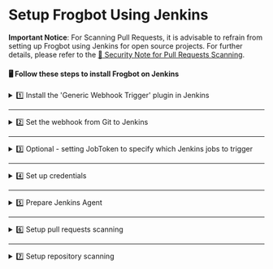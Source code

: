 # Setup Frogbot Using Jenkins

**Important Notice**: For Scanning Pull Requests, it is advisable to refrain from setting up Frogbot using Jenkins for open source projects. For further details, please refer to the [👮 Security Note for Pull Requests Scanning](scan-pull-requests.md#security-note-for-pull-requests-scanning).

#### 🖥️ Follow these steps to install Frogbot on Jenkins

<details>

<summary>1️⃣ Install the 'Generic Webhook Trigger' plugin in Jenkins</summary>

* From your Jenkins dashboard navigate to **Manage Jenkins** | **Manage Plugins** and then select the **Available** tab.
* Use the search bar to find the **Generic Webhook Trigger** plugin and install it. [Read more about the plugin](https://plugins.jenkins.io/generic-webhook-trigger/).

</details>

***

<details>

<summary>2️⃣ Set the webhook from Git to Jenkins</summary>

**Bitbucket Server**

*   Go to repository settings, select Webhooks, and create a new webhook.

    ![](../.gitbook/assets/bitbucket-webhook-setup.png)
*   Set the webhook URL using the following pattern - `https://[your-jenkins-domain]/generic-webhook-trigger/invoke`

    ![](../.gitbook/assets/bitbucketserver-create-webhook.png)

**GitHub**

*   Go to repository settings and create a new webhook:

    ![](../.gitbook/assets/github-new-webhook.png)
*   Set the webhook URL using the following pattern - `https://[your-jenkins-domain]/generic-webhook-trigger/invoke`

    ![](<../.gitbook/assets/github-webhook-setup (1).png>)

**Azure Repos**

* The webhook URL pattern is `https://[your-jenkins-domain]/generic-webhook-trigger/invoke`
* Use [this](https://learn.microsoft.com/en-us/azure/devops/service-hooks/services/jenkins?view=azure-devops) article to setup the webhook.

**GitLab**

* Go to your **Project Settings** and select **Webhooks**.
* Set the webhook URL using the following pattern - `https://[your-jenkins-domain]/generic-webhook-trigger/invoke`
*   Enable the **Merge request events** option.

    ![](../.gitbook/assets/gitlab-webhook.png)

</details>

***

<details>

<summary>3️⃣ Optional - setting JobToken to specify which Jenkins jobs to trigger</summary>

* In certain scenarios, the 'Generic Webhook Trigger' plugin might already be activated in other Jenkins jobs, and you may wish to prevent those jobs from being triggered by the Git Webhook you've configured for Frogbot. This can be accomplished by generating a dedicated API token for Frogbot within your Git Provider and then incorporating this token into the Webhook URL. The Webhook URL will then adhere to the following format - `https://[your-jenkins-domain]/generic-webhook-trigger/invoke?token=[your token]`. For further information on triggering only specific jobs in Jenkins, please refer to the [official documentation](https://plugins.jenkins.io/generic-webhook-trigger/#plugin-content-trigger-only-specific-job).

</details>

***

<details>

<summary>4️⃣ Set up credentials</summary>

* Configure the Git and JFrog connection parameters by utilizing the [Jenkins credentials](https://www.jenkins.io/doc/book/using/using-credentials/) feature, specifying them as **Secret Text**:

<!---->

* **JF\_URL**: This should be your JFrog Platform URL (e.g., "https://acme.jfrog.io").
* **JF\_ACCESS\_TOKEN** or **JF\_USER** & **JF\_PASSWORD**: Provide your JFrog Platform credentials.
* **JF\_GIT\_TOKEN**: A Git access token with both read and write permissions.

</details>

***

<details>

<summary>5️⃣ Prepare Jenkins Agent</summary>

* Ensure that the Jenkins agent has the necessary package managers installed. For example, if the project utilizes npm, it is crucial to have the npm client installed on the agent.

</details>

***

<details>

<summary>6️⃣ Setup pull requests scanning</summary>

*   Create a new Pipeline Job in Jenkins.

    ![](../.gitbook/assets/new-jenkins-pipelines-job.png)
*   Enable the ‘Generic Webhook Trigger’ in the job

    ![](../.gitbook/assets/jenkins-build-trigger.png)
*   Use the following template to create the pipeline script for the job

    ```groovy
    pipeline {

        agent any // Use your agent here with installed package manager (npm,go,python etc..)

        triggers {
            GenericTrigger(
                    genericVariables: [
                            // GitHub
                            //[key: 'JF_GIT_REPO', value: '$.repository.name'],
                            //[key: 'JF_GIT_PULL_REQUEST_ID', value: '$.number'],
                            //[key: 'JF_GIT_OWNER', value: '$.pull_request.user.login'],
                            //[key: 'TRIGGER_KEY', value: '$.action'],

                            // Bitbucket Server
                            //[key: 'JF_GIT_REPO', value: '$.pullRequest.fromRef.repository.slug'],
                            //[key: 'JF_GIT_PULL_REQUEST_ID', value: '$.pullRequest.id'],
                            //[key: 'JF_GIT_OWNER', value: '$.pullRequest.fromRef.repository.project.key'],
                            //[key: 'TRIGGER_KEY', value: '$.eventKey'],

                            // GitLab
                            //[key: 'JF_GIT_REPO', value: '$.project.name'],
                            //[key: 'JF_GIT_PULL_REQUEST_ID', value: '$.pullRequestId'],
                            //[key: 'JF_GIT_OWNER', value: '$.user.username'],
                            //[key: 'TRIGGER_KEY', value: '$.event_type'],

                            // Azure Repos
                            //[key: 'JF_GIT_REPO', value: '$.resource.repository.name'],
                            //[key: 'JF_GIT_PULL_REQUEST_ID', value: '$.object_attributes.iid'],
                            //[key: 'JF_GIT_OWNER', value: '$.resource.repository.project.name'],
                            //[key: 'TRIGGER_KEY', value: '$.eventType'],
                    ],
                    causeString: 'Pull Request Trigger',
                    printContributedVariables: false,
                    // Use the token parameter to have different tokens for different jobs.
                    // Using only the token means only jobs with that exact token will be visible for that request
                    // This token will be sent as a query param from the webhook
                    // Example: https://jenkinsUrl/generic-webhook-trigger/invoke?token=MyJobToken
                    token: 'MyJobToken'
            )
        }

        environment {
            // [Mandatory]
            // Name of the git provider, one of the following: [bitbucketServer,github,gitlab,azureRepos]
            JF_GIT_PROVIDER = "CHOOSE_ONE_OF_THE_FOLLOWING"
            // [Mandatory]
            // JFrog platform URL (This functionality requires version 3.29.0 or above of Xray)
            JF_URL = credentials("JF_URL")

            // [Mandatory if JF_USER and JF_PASSWORD are not provided]
            // JFrog access token with 'read' permissions for Xray
            JF_ACCESS_TOKEN = credentials("JF_ACCESS_TOKEN")

            // [Mandatory]
            // GitHub enterprise server access token with the following permissions:
            // Read and Write access to code, pull requests, security events, and workflows
            JF_GIT_TOKEN = credentials("JF_GIT_TOKEN")

            // [Mandatory for on-premise]
            // API endpoint to VCS provider REST API
            // JF_GIT_API_ENDPOINT= ""

            // [Optional]
            // If the machine that runs Frogbot has no access to the internet, set the name of a remote repository
            // in Artifactory, which proxies https://releases.jfrog.io
            // The 'frogbot' executable and other tools it needs will be downloaded through this repository.
            // JF_RELEASES_REPO= ""

            // [Optional]
            // Configure the SMTP server to enable Frogbot to send emails with detected secrets in pull request scans.
            // SMTP server URL including should the relevant port: (Example: smtp.server.com:8080)
            // JF_SMTP_SERVER= ""

            // [Mandatory if JF_SMTP_SERVER is set]
            // The username required for authenticating with the SMTP server.
            // JF_SMTP_USER= ""

            // [Mandatory if JF_SMTP_SERVER is set]
            // The password associated with the username required for authentication with the SMTP server.
            // JF_SMTP_PASSWORD= ""

            // [Optional]
            // Avoid adding extra info to pull request comments. that isn't related to the scan findings.
            // JF_AVOID_EXTRA_MESSAGES= "TRUE"

            ///////////////////////////////////////////////////////////////////////////
            //   If your project uses a 'frogbot-config.yml' file, you should define //
            //   the following variables inside the file, instead of here.           //
            ///////////////////////////////////////////////////////////////////////////

            // [Mandatory if the two conditions below are met]
            // 1. The project uses yarn 2, NuGet or .NET to download its dependencies
            // 2. The `installCommand` variable isn't set in your frogbot-config.yml file.
            //
            // The command that installs the project dependencies (e.g "nuget restore")
            // JF_INSTALL_DEPS_CMD= ""

            // [Optional, default: "."]
            // Relative path to the root of the project in the Git repository
            // JF_WORKING_DIR= path/to/project/dir

            // [Default: "*.git*;*node_modules*;*target*;*venv*;*test*"]
            // List of exclusion patterns (utilizing wildcards) for excluding paths in the source code of the Git repository during SCA scans.
            // JF_PATH_EXCLUSIONS= "*.git*;*node_modules*;*target*;*venv*;*test*"

            // [Optional]
            // Xray Watches. Learn more about them here: https://www.jfrog.com/confluence/display/JFROG/Configuring+Xray+Watches
            // JF_WATCHES= <watch-1>,<watch-2>...<watch-n>

            // [Optional]
            // JFrog project. Learn more about it here: https://www.jfrog.com/confluence/display/JFROG/Projects
            // JF_PROJECT= <project-key>

            // [Optional, default: "FALSE"]
            // Displays all existing vulnerabilities, including the ones that were added by the pull request.
            // JF_INCLUDE_ALL_VULNERABILITIES= "TRUE"

            // [Optional, default: "FALSE"]
            // When adding new comments on pull requests, keep old comments that were added by previous scans.
            // JF_AVOID_PREVIOUS_PR_COMMENTS_DELETION= "TRUE"

            // [Optional, default: "TRUE"]
            // Fails the Frogbot task if any security issue is found.
            // JF_FAIL= "FALSE"

            // [Optional, default: "TRUE"]
            // Relative path to a Pip requirements.txt file. If not set, the Python project's dependencies are determined and scanned using the project setup.py file.
            // JF_REQUIREMENTS_FILE= ""

            // [Optional, Default: "TRUE"]
            // Use Gradle wrapper.
            // JF_USE_WRAPPER= "FALSE"

            // [Optional]
            // Frogbot will download the project dependencies if they're not cached locally. To download the
            // dependencies from a virtual repository in JFrog Artifactory set the name of the repository. There's no
            // need to set this value, if it is set in the frogbot-config.yml file.
            // JF_DEPS_REPO= ""

            // [Optional]
            // Template for the branch name generated by Frogbot when creating pull requests with fixes.
            // The template must include {BRANCH_NAME_HASH}, to ensure that the generated branch name is unique.
            // The template can optionally include the {IMPACTED_PACKAGE} and {FIX_VERSION} variables.
            // JF_BRANCH_NAME_TEMPLATE= "frogbot-{IMPACTED_PACKAGE}-{BRANCH_NAME_HASH}"

            // [Optional]
            // Template for the commit message generated by Frogbot when creating pull requests with fixes
            // The template can optionally include the {IMPACTED_PACKAGE} and {FIX_VERSION} variables.
            // JF_COMMIT_MESSAGE_TEMPLATE= "Upgrade {IMPACTED_PACKAGE} to {FIX_VERSION}"

            // [Optional]
            // Template for the pull request title generated by Frogbot when creating pull requests with fixes.
            // The template can optionally include the {IMPACTED_PACKAGE} and {FIX_VERSION} variables.
            // JF_PULL_REQUEST_TITLE_TEMPLATE= "[🐸 Frogbot] Upgrade {IMPACTED_PACKAGE} to to {FIX_VERSION}"

            // [Optional, Default: "FALSE"]
            // If TRUE, Frogbot creates a single pull request with all the fixes.
            // If FALSE, Frogbot creates a separate pull request for each fix.
            // JF_GIT_AGGREGATE_FIXES= "FALSE"

            // [Optional, Default: "FALSE"]
            // Handle vulnerabilities with fix versions only
            // JF_FIXABLE_ONLY= "TRUE"

            // [Optional]
            // Set the minimum severity for vulnerabilities that should be fixed and commented on in pull requests
            // The following values are accepted: Low, Medium, High or Critical
            // JF_MIN_SEVERITY= ""

            // [Optional, Default: eco-system+frogbot@jfrog.com]
            // Set the email of the commit author
            // JF_GIT_EMAIL_AUTHOR= ""

            // [Optional]
            // List of comma separated email addresses to receive email notifications about secrets
            // detected during pull request scanning. The notification is also sent to the email set
            // in the committer git profile regardless of whether this variable is set or not.
            // JF_EMAIL_RECEIVERS= ""

            // [Optional]
            // Add a title to pull request comments generated by Frogbot.
            // JF_PR_COMMENT_TITLE= ""
        }

        stages {

            stage("Verify trigger") {
                steps {
                    script {
                        // Change this to your trigger name
                        // GitHub: synchronize
                        // BitbucketServer: pr:from_ref_updated && pr:opened payload
                        // GitLab: merge_request
                        // AzureRepos: git.pullrequest.updated || git.pullrequest.created
                        if (env.TRIGGER_KEY != 'synchronize') {
                            error('Event key is not pr:from_ref_updated. Aborting pipeline execution.')
                        }
                    }
                }
            }

            stage('Download Frogbot') {
                steps {
                    script{
                              if (env.JF_RELEASES_REPO == "") {
                                // For Linux / MacOS runner:
                                sh """ curl -fLg "https://releases.jfrog.io/artifactory/frogbot/v2/[RELEASE]/getFrogbot.sh" | sh"""
                                // For Windows runner:
                                // powershell """iwr https://releases.jfrog.io/artifactory/frogbot/v2/[RELEASE]/frogbot-windows-amd64/frogbot.exe -OutFile .\frogbot.exe"""
                            } else {
                                // For Linux / MacOS air-gaped environments:
                                sh 'curl -fLg "$env.JF_URL/artifactory/$env.JF_RELEASES_REPO/artifactory/frogbot/v2/[RELEASE]/getFrogbot.sh" | sh'
                                // For Windows air-gaped environments:
                                // powershell """iwr ${env.JF_URL}/artifactory/${env.JF_RELEASES_REPO}/artifactory/frogbot/v2/[RELEASE]/frogbot-windows-amd64/frogbot.exe -OutFile .\frogbot.exe"""
                            }
                    }
                }
            }

            stage('Scan Pull Request') {
                steps {
                    sh "./frogbot scan-pull-request"
                }
            }
        }
    }
    ```

</details>

***

<details>

<summary>7️⃣ Setup repository scanning</summary>

*   Create a new Pipeline Job in Jenkins.

    ![](../.gitbook/assets/new-jenkins-pipelines-job.png)
*   Use the following template for pipeline.

    ```groovy
    // Run the job once a day
    CRON_SETTINGS = '''0 0 * * *'''

    pipeline {
        agent any

        triggers {
            cron(CRON_SETTINGS)
        }

        environment {

            // [Mandatory]
            // Username of the account associated with the Git access token
            JF_GIT_USERNAME = ""

            // [Mandatory]
            // Owner of the repository
            // BitbucketServer note: Private projects should start with the prefix: "~"
            JF_GIT_OWNER = ""

            // [Mandatory]
            // Name of the repository to scan
            JF_GIT_REPO = ""

            // [Mandatory]
            // Name of the git provider, one of the following: [bitbucketServer,github,gitlab,azureRepos]
            JF_GIT_PROVIDER = "CHOOSE_ONE_OF_THE_FOLLOWING"

            // [Mandatory]
            // JFrog platform URL (This functionality requires version 3.29.0 or above of Xray)
            JF_URL = credentials("JF_URL")

            // [Mandatory if JF_USER and JF_PASSWORD are not provided]
            // JFrog access token with 'read' permissions for Xray
            JF_ACCESS_TOKEN = credentials("JF_ACCESS_TOKEN")

            // [Mandatory]
            // GitHub enterprise server access token with the following permissions:
            // Read and Write access to code, pull requests, security events, and workflows
            JF_GIT_TOKEN = credentials("JF_GIT_TOKEN")

            // [Mandatory for on-premise]
            // API endpoint to VCS provider REST API
            // JF_GIT_API_ENDPOINT= ""

            // [Optional]
            // If the machine that runs Frogbot has no access to the internet, set the name of a remote repository
            // in Artifactory, which proxies https://releases.jfrog.io
            // The 'frogbot' executable and other tools it needs will be downloaded through this repository.
            // JF_RELEASES_REPO= ""

            // [Optional]
            // Avoid adding extra info to pull request comments. that isn't related to the scan findings.
            // JF_AVOID_EXTRA_MESSAGES= "TRUE"

            ///////////////////////////////////////////////////////////////////////////
            //   If your project uses a 'frogbot-config.yml' file, you should define //
            //   the following variables inside the file, instead of here.           //
            ///////////////////////////////////////////////////////////////////////////

            // [Mandatory if the two conditions below are met]
            // 1. The project uses yarn 2, NuGet or .NET to download its dependencies
            // 2. The `installCommand` variable isn't set in your frogbot-config.yml file.
            //
            // The command that installs the project dependencies (e.g "nuget restore")
            // JF_INSTALL_DEPS_CMD= ""

            // [Optional, default: "."]
            // Relative path to the root of the project in the Git repository
            // JF_WORKING_DIR= path/to/project/dir
            
            // [Default: "*.git*;*node_modules*;*target*;*venv*;*test*"]
            // List of exclusion patterns (utilizing wildcards) for excluding paths in the source code of the Git repository during SCA scans.
            // JF_PATH_EXCLUSIONS= "*.git*;*node_modules*;*target*;*venv*;*test*"

            // [Optional]
            // Xray Watches. Learn more about them here: https://www.jfrog.com/confluence/display/JFROG/Configuring+Xray+Watches
            // JF_WATCHES= <watch-1>,<watch-2>...<watch-n>

            // [Optional]
            // JFrog project. Learn more about it here: https://www.jfrog.com/confluence/display/JFROG/Projects
            // JF_PROJECT= <project-key>

            // [Optional, default: "FALSE"]
            // Displays all existing vulnerabilities, including the ones that were added by the pull request.
            // JF_INCLUDE_ALL_VULNERABILITIES= "TRUE"

            // [Optional, default: "TRUE"]
            // Fails the Frogbot task if any security issue is found.
            // JF_FAIL= "FALSE"

            // [Optional, default: "TRUE"]
            // Relative path to a Pip requirements.txt file. If not set, the Python project's dependencies are determined and scanned using the project setup.py file.
            // JF_REQUIREMENTS_FILE= ""

            // [Optional, Default: "TRUE"]
            // Use Gradle wrapper.
            // JF_USE_WRAPPER= "FALSE"

            // [Optional]
            // Frogbot will download the project dependencies if they're not cached locally. To download the
            // dependencies from a virtual repository in JFrog Artifactory set the name of the repository. There's no
            // need to set this value, if it is set in the frogbot-config.yml file.
            // JF_DEPS_REPO= ""

            // [Optional]
            // Template for the branch name generated by Frogbot when creating pull requests with fixes.
            // The template must include {BRANCH_NAME_HASH}, to ensure that the generated branch name is unique.
            // The template can optionally include the {IMPACTED_PACKAGE} and {FIX_VERSION} variables.
            // JF_BRANCH_NAME_TEMPLATE= "frogbot-{IMPACTED_PACKAGE}-{BRANCH_NAME_HASH}"

            // [Optional]
            // Template for the commit message generated by Frogbot when creating pull requests with fixes
            // The template can optionally include the {IMPACTED_PACKAGE} and {FIX_VERSION} variables.
            // JF_COMMIT_MESSAGE_TEMPLATE= "Upgrade {IMPACTED_PACKAGE} to {FIX_VERSION}"

            // [Optional]
            // Template for the pull request title generated by Frogbot when creating pull requests with fixes.
            // The template can optionally include the {IMPACTED_PACKAGE} and {FIX_VERSION} variables.
            // JF_PULL_REQUEST_TITLE_TEMPLATE= "[🐸 Frogbot] Upgrade {IMPACTED_PACKAGE} to to {FIX_VERSION}"

            // [Optional, Default: "FALSE"]
            // If TRUE, Frogbot creates a single pull request with all the fixes.
            // If FALSE, Frogbot creates a separate pull request for each fix.
            // JF_GIT_AGGREGATE_FIXES= "FALSE"

            // [Optional, Default: "FALSE"]
            // Handle vulnerabilities with fix versions only
            // JF_FIXABLE_ONLY= "TRUE"

            // [Optional]
            // Set the minimum severity for vulnerabilities that should be fixed and commented on in pull requests
            // The following values are accepted: Low, Medium, High, or Critical
            // JF_MIN_SEVERITY= ""

            // [Optional, Default: eco-system+frogbot@jfrog.com]
            // Set the email of the commit author
            // JF_GIT_EMAIL_AUTHOR: ""

            // [Optional]
            // Set the list of allowed licenses, The full list of licenses can be found in: 
            // https://github.com/jfrog/frogbot/blob/master/docs/licenses.md
            // JF_ALLOWED_LICENSES: "MIT, Apache-2.0"
        }

        stages {

            stage('Download Frogbot') {
                steps {
                    script{
                            if (env.JF_RELEASES_REPO == "") {
                                // For Linux / MacOS runner:
                                sh """ curl -fLg "https://releases.jfrog.io/artifactory/frogbot/v2/[RELEASE]/getFrogbot.sh" | sh"""
                                // For Windows runner:
                                // powershell """iwr https://releases.jfrog.io/artifactory/frogbot/v2/[RELEASE]/frogbot-windows-amd64/frogbot.exe -OutFile .\frogbot.exe"""
                            } else {
                                // For Linux / MacOS air gaped environments:
                                sh 'curl -fLg "$env.JF_URL/artifactory/$env.JF_RELEASES_REPO/artifactory/frogbot/v2/[RELEASE]/getFrogbot.sh" | sh'
                                // For Windows air gaped environments:
                                // powershell """iwr ${env.JF_URL}/artifactory/${env.JF_RELEASES_REPO}/artifactory/frogbot/v2/[RELEASE]/frogbot-windows-amd64/frogbot.exe -OutFile .\frogbot.exe"""
                            }
                    }
                }
            }

            stage('Scan Repository') {
                steps {
                    sh "./frogbot scan-repository"
                }
            }
        }
    }
    ```

</details>
